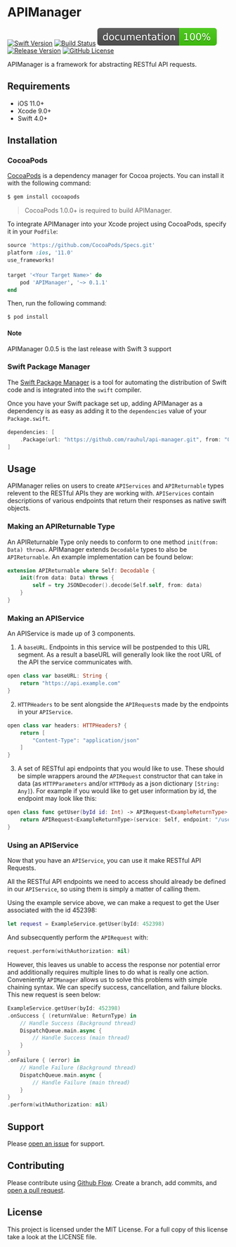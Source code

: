 
<!--- https://img.shields.io/badge/<SUBJECT>-<STATUS>-<COLOR>.svg --->

# APIManager
[![Swift Version](https://img.shields.io/badge/swift-v4.0.3-orange.svg)](https://github.com/apple/swift)
[![Build Status](https://travis-ci.org/rauhul/api-manager.svg?branch=master)](https://travis-ci.org/rauhul/api-manager)
[![Documentation Converage](https://github.com/rauhul/api-manager/blob/master/docs/badge.svg)](http://htmlpreview.github.io/?https://github.com/rauhul/api-manager/blob/master/docs/index.html)
[![Release Version](https://img.shields.io/badge/release-v0.1.1-ff69b4.svg)](https://github.com/rauhul/api-manager/releases)
[![GitHub License](https://img.shields.io/badge/license-MIT-blue.svg)](https://raw.githubusercontent.com/rauhul/api-manager/master/LICENSE)

APIManager is a framework for abstracting RESTful API requests.

## Requirements
- iOS 11.0+
- Xcode 9.0+
- Swift 4.0+

## Installation

### CocoaPods
[CocoaPods](http://cocoapods.org) is a dependency manager for Cocoa projects. You can install it with the following command:

```bash
$ gem install cocoapods
```

> CocoaPods 1.0.0+ is required to build APIManager.

To integrate APIManager into your Xcode project using CocoaPods, specify it in your `Podfile`:

```ruby
source 'https://github.com/CocoaPods/Specs.git'
platform :ios, '11.0'
use_frameworks!

target '<Your Target Name>' do
    pod 'APIManager', '~> 0.1.1'
end
```

Then, run the following command:

```bash
$ pod install
```

#### Note
APIManager 0.0.5 is the last release with Swift 3 support

### Swift Package Manager
The [Swift Package Manager](https://swift.org/package-manager/) is a tool for automating the distribution of Swift code and is integrated into the `swift` compiler.

Once you have your Swift package set up, adding APIManager as a dependency is as easy as adding it to the `dependencies` value of your `Package.swift`.

```swift
dependencies: [
    .Package(url: "https://github.com/rauhul/api-manager.git", from: "0.1.1")
]
```

## Usage
APIManager relies on users to create `APIServices` and  `APIReturnable` types relevent to the RESTful APIs they are working with. `APIServices` contain descriptions of various endpoints that return their responses as native swift objects.

### Making an APIReturnable Type

An APIReturnable Type only needs to conform to one method  `init(from: Data) throws`. APIManager extends `Decodable` types to also be `APIReturnable`. An example implementation can be found below:

```swift
extension APIReturnable where Self: Decodable {
    init(from data: Data) throws {
        self = try JSONDecoder().decode(Self.self, from: data)
    }
}
```

### Making an APIService
An APIService is made up of 3 components.

1. A `baseURL`. Endpoints in this service will be postpended to this URL segment. As a result a baseURL will generally look like the root URL of the API the service communicates with.

```swift
open class var baseURL: String {
    return "https://api.example.com"
}
```

2. `HTTPHeaders` to be sent alongside the `APIRequest`s made by the endpoints in your `APIService`.

```swift
open class var headers: HTTPHeaders? {
    return [
        "Content-Type": "application/json"
    ]
}

```

3. A set of RESTful api endpoints that you would like to use. These should be simple wrappers around the `APIRequest` constructor that can take in data (as `HTTPParameters` and/or `HTTPBody` as a json dictionary `[String: Any]`). For example if you would like to get user information by id, the endpoint may look like this:

```swift
open class func getUser(byId id: Int) -> APIRequest<ExampleReturnType> {
    return APIRequest<ExampleReturnType>(service: Self, endpoint: "/users", params: ["id": id], body: nil, method: .GET)
}

```

### Using an APIService
Now that you have an `APIService`, you can use it make RESTful API Requests.

All the RESTful API endpoints we need to access should already be defined in our `APIService`, so using them is simply a matter of calling them.

Using the example service above, we can make a request to get the User associated with the id 452398:

```swift
let request = ExampleService.getUser(byId: 452398)
```

And subsecquently perform the `APIRequest` with:

```swift 
request.perform(withAuthorization: nil)
```

However, this leaves us unable to access the response nor potential error and additionally requires multiple lines to do what is really one action. Conveniently `APIManager` allows us to solve this problems with simple chaining syntax. We can specify success, cancellation, and failure blocks. This new request is seen below:

```swift
ExampleService.getUser(byId: 452398)
.onSuccess { (returnValue: ReturnType) in
    // Handle Success (Background thread)
    DispatchQueue.main.async {
        // Handle Success (main thread)
    }
}
.onFailure { (error) in
    // Handle Failure (Background thread)
    DispatchQueue.main.async {
        // Handle Failure (main thread)
    }
}
.perform(withAuthorization: nil)
```

## Support
Please [open an issue](https://github.com/rauhul/api-manager/issues/new) for support.

## Contributing
Please contribute using [Github Flow](https://guides.github.com/introduction/flow/). Create a branch, add commits, and [open a pull request](https://github.com/rauhul/api-manager/compare/).

## License
This project is licensed under the MIT License. For a full copy of this license take a look at the LICENSE file.
